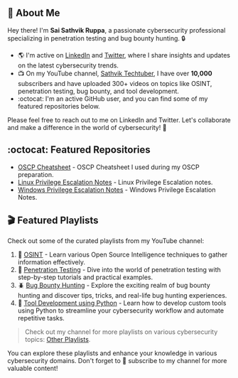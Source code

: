 ## :wave: About Me

Hey there! I'm **Sai Sathvik Ruppa**, a passionate cybersecurity professional specializing in penetration testing and bug bounty hunting. :lock:

- :earth_americas: I'm active on [LinkedIn](https://www.linkedin.com/in/saisathvikruppa/) and [Twitter](https://www.twitter.com/nullshock1), where I share insights and updates on the latest cybersecurity trends.
- :tv: On my YouTube channel, [Sathvik Techtuber](https://www.youtube.com/@SathvikTechtuber), I have over **10,000** subscribers and have uploaded 300+ videos on topics like OSINT, penetration testing, bug bounty, and tool development.
- :octocat: I'm an active GitHub user, and you can find some of my featured repositories below.

Please feel free to reach out to me on LinkedIn and Twitter. Let's collaborate and make a difference in the world of cybersecurity! :rocket:

## :octocat: Featured Repositories

- [OSCP Cheatsheet](https://github.com/saisathvik1/OSCP-Cheatsheet) - OSCP Cheatsheet I used during my OSCP preparation.
- [Linux Privilege Escalation Notes](https://github.com/saisathvik1/Linux-Privilege-Escalation-Notes) - Linux Privilege Escalation notes.
- [Windows Privilege Escalation Notes](https://github.com/saisathvik1/Windows-Privilege-Escalation-Notes) - Windows Privilege Escalation Notes.

## :clapper: Featured Playlists

Check out some of the curated playlists from my YouTube channel:

1. :mag_right: [OSINT](https://www.youtube.com/playlist?list=PLlrnAg4kKF3pnWNMsiabIDzvdEeqENwim) - Learn various Open Source Intelligence techniques to gather information effectively.
2. :lock_with_ink_pen: [Penetration Testing](https://www.youtube.com/playlist?list=PLlrnAg4kKF3oaKXZW4z-pHBdoU1bOlXSm) - Dive into the world of penetration testing with step-by-step tutorials and practical examples.
3. :beetle: [Bug Bounty Hunting](https://www.youtube.com/playlist?list=PLlrnAg4kKF3r26OIyfoYQQ-YqySE3fyE_) - Explore the exciting realm of bug bounty hunting and discover tips, tricks, and real-life bug hunting experiences.
4. :wrench: [Tool Development using Python](https://www.youtube.com/playlist?list=PLlrnAg4kKF3opRiK2hbV_kuvCwBaXxvTv) - Learn how to develop custom tools using Python to streamline your cybersecurity workflow and automate repetitive tasks.

> Check out my channel for more playlists on various cybersecurity topics: [Other Playlists](https://www.youtube.com/@SathvikTechtuber/playlists).

You can explore these playlists and enhance your knowledge in various cybersecurity domains. Don't forget to :bell: subscribe to my channel for more valuable content!
